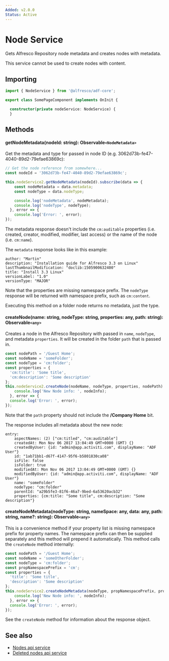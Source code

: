 ```yaml
---
Added: v2.0.0
Status: Active
---
```


# Node Service

Gets Alfresco Repository node metadata and creates nodes with metadata. 

This service cannot be used to create nodes with content.

## Importing

```ts
import { NodeService } from '@alfresco/adf-core';

export class SomePageComponent implements OnInit {

  constructor(private nodeService: NodeService) {
  }
```

## Methods

#### getNodeMetadata(nodeId: string): Observable`<NodeMetadata>`

Get the metadata and type for passed in node ID (e.g. 3062d73b-fe47-4040-89d2-79efae63869c): 

```ts
// Get the node reference from somewhere...
const nodeId = '3062d73b-fe47-4040-89d2-79efae63869c';

this.nodeService2.getNodeMetadata(nodeId).subscribe(data => {
    const nodeMetadata = data.metadata;
    const nodeType = data.nodeType;

    console.log('nodeMetadata', nodeMetadata);
    console.log('nodeType', nodeType);
  }, error => {
    console.log('Error: ', error);
});
```

The metadata response doesn't include the `cm:auditable` properties (i.e. created, creator, modified, modifier, last access) 
or the name of the node (i.e. `cm:name`). 

The `metadata` response looks like in this example:

    author: "Martin"
    description: "Installation guide for Alfresco 3.3 on Linux"
    lastThumbnailModification: "doclib:1505900632400"
    title: "Install 3.3 Linux"
    versionLabel: "1.0"
    versionType: "MAJOR"

Note that the properties are missing namespace prefix. The `nodeType` response will be returned with namespace prefix, 
such as `cm:content`.

Executing this method on a folder node returns no metadata, just the type.

#### createNode(name: string, nodeType: string, properties: any, path: string): Observable`<any>`

Creates a node in the Alfresco Repository with passed in `name`, `nodeType`, and metadata `properties`.
It will be created in the folder `path` that is passed in. 

```ts
const nodePath = '/Guest Home';
const nodeName = 'someFolder';
const nodeType = 'cm:folder';
const properties = {
  'cm:title': 'Some title',
  'cm:description': 'Some description'
};
this.nodeService2.createNode(nodeName, nodeType, properties, nodePath).subscribe(nodeInfo => {
    console.log('New Node info: ', nodeInfo);
  }, error => {
  console.log('Error: ', error);
});
```

Note that the `path` property should not include the **/Company Home** bit.

The response includes all metadata about the new node:

    entry: 
        aspectNames: (2) ["cm:titled", "cm:auditable"]
        createdAt: Mon Nov 06 2017 13:04:49 GMT+0000 (GMT) {}
        createdByUser: {id: "admin@app.activiti.com", displayName: "ADF User"}
        id: "1ab71bb1-d67f-4147-95f6-b5801830ca08"
        isFile: false
        isFolder: true
        modifiedAt: Mon Nov 06 2017 13:04:49 GMT+0000 (GMT) {}
        modifiedByUser: {id: "admin@app.activiti.com", displayName: "ADF User"}
        name: "someFolder"
        nodeType: "cm:folder"
        parentId: "a29b5fe3-81f6-46a7-9bed-6a53620acb32"
        properties: {cm:title: "Some title", cm:description: "Some description"}

#### createNodeMetadata(nodeType: string, nameSpace: any, data: any, path: string, name?: string): Observable`<any>`

This is a convenience method if your property list is missing namespace prefix for property names. 
The namespace prefix can then be supplied separately and this method will prepend it automatically.
This method calls the `createNode` method internally: 

```ts
const nodePath = '/Guest Home';
const nodeName = 'someOtherFolder';
const nodeType = 'cm:folder';
const propNamespacePrefix = 'cm';
const properties = {
  'title': 'Some title',
  'description': 'Some description'
};
this.nodeService2.createNodeMetadata(nodeType, propNamespacePrefix, properties, nodePath, nodeName).subscribe(nodeInfo => {
    console.log('New Node info: ', nodeInfo);
  }, error => {
  console.log('Error: ', error);
});
```

See the `createNode` method for information about the response object.

## See also

-   [Nodes api service](nodes-api.service.md)
-   [Deleted nodes api service](deleted-nodes-api.service.md)
